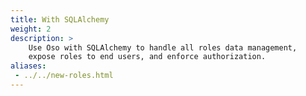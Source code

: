 ```yaml
---
title: With SQLAlchemy
weight: 2
description: >
    Use Oso with SQLAlchemy to handle all roles data management,
    expose roles to end users, and enforce authorization.
aliases:
 - ../../new-roles.html
---
```


